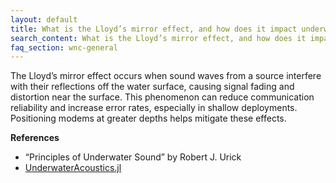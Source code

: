 ```yaml
---
layout: default
title: What is the Lloyd’s mirror effect, and how does it impact underwater acoustic communication?
search_content: What is the Lloyd’s mirror effect, and how does it impact underwater acoustic communication?
faq_section: wnc-general
---
```


The Lloyd’s mirror effect occurs when sound waves from a source interfere with their reflections off the water surface, causing signal fading and distortion near the surface. This phenomenon can reduce communication reliability and increase error rates, especially in shallow deployments. Positioning modems at greater depths helps mitigate these effects.

**References**
- “Principles of Underwater Sound” by Robert J. Urick
- [UnderwaterAcoustics.jl](https://github.com/org-arl/UnderwaterAcoustics.jl)
